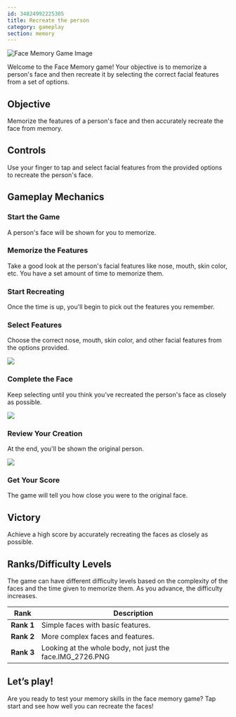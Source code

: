 ```yaml
---
id: 34824992225305
title: Recreate the person
category: gameplay
section: memory
---
```

![Face Memory Game Image](https://help.studycat.com/hc/article_attachments/34824961331481)

Welcome to the Face Memory game! Your objective is to memorize a person's face and then recreate it by selecting the correct facial features from a set of options.

Objective
---------

Memorize the features of a person's face and then accurately recreate the face from memory.

Controls
--------

Use your finger to tap and select facial features from the provided options to recreate the person's face.

Gameplay Mechanics
------------------

### Start the Game

A person's face will be shown for you to memorize.

### Memorize the Features

Take a good look at the person's facial features like nose, mouth, skin color, etc. You have a set amount of time to memorize them.

### Start Recreating

Once the time is up, you'll begin to pick out the features you remember.

### Select Features

Choose the correct nose, mouth, skin color, and other facial features from the options provided.

![](https://help.studycat.com/hc/article_attachments/34824961340697)

### Complete the Face

Keep selecting until you think you’ve recreated the person's face as closely as possible.

![](https://help.studycat.com/hc/article_attachments/34824961345177)

### Review Your Creation

At the end, you'll be shown the original person.

![](https://help.studycat.com/hc/article_attachments/34824961349017)

### Get Your Score

The game will tell you how close you were to the original face.

Victory
-------

Achieve a high score by accurately recreating the faces as closely as possible.

Ranks/Difficulty Levels
-----------------------

The game can have different difficulty levels based on the complexity of the faces and the time given to memorize them. As you advance, the difficulty increases.

| Rank | Description |
| --- | --- |
| **Rank&nbsp;1** | Simple faces with basic features. |
| **Rank&nbsp;2** | More complex faces and features. |
| **Rank&nbsp;3** | Looking at the whole body, not just the face.IMG_2726.PNG |

Let’s play!
-----------

Are you ready to test your memory skills in the face memory game? Tap start and see how well you can recreate the faces!